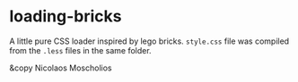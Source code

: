 # loading-bricks

A little pure CSS loader inspired by lego bricks. `style.css` file was compiled from the `.less` files in the same folder.

&copy Nicolaos Moscholios
